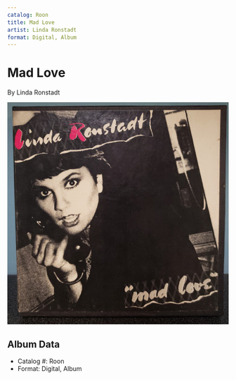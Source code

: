 ```yaml
---
catalog: Roon
title: Mad Love
artist: Linda Ronstadt
format: Digital, Album
---
```


# Mad Love

By Linda Ronstadt

![](../../assets/albumcovers/Linda_Ronstadt-Mad_Love.png)

## Album Data

- Catalog #: Roon
- Format: Digital, Album

